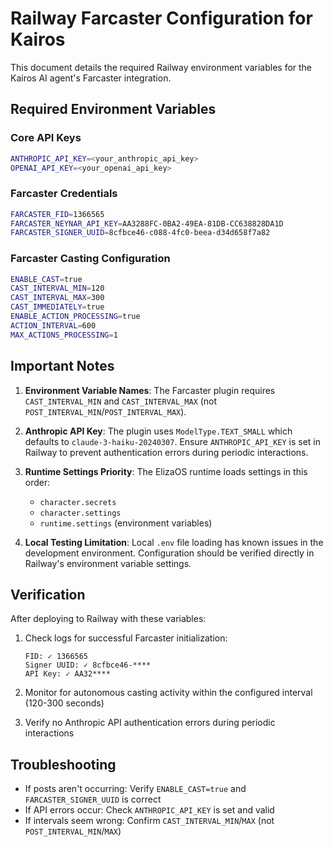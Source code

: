 # Railway Farcaster Configuration for Kairos

This document details the required Railway environment variables for the Kairos AI agent's Farcaster integration.

## Required Environment Variables

### Core API Keys
```bash
ANTHROPIC_API_KEY=<your_anthropic_api_key>
OPENAI_API_KEY=<your_openai_api_key>
```

### Farcaster Credentials
```bash
FARCASTER_FID=1366565
FARCASTER_NEYNAR_API_KEY=AA3288FC-0BA2-49EA-81DB-CC638828DA1D
FARCASTER_SIGNER_UUID=8cfbce46-c088-4fc0-beea-d34d658f7a82
```

### Farcaster Casting Configuration
```bash
ENABLE_CAST=true
CAST_INTERVAL_MIN=120
CAST_INTERVAL_MAX=300
CAST_IMMEDIATELY=true
ENABLE_ACTION_PROCESSING=true
ACTION_INTERVAL=600
MAX_ACTIONS_PROCESSING=1
```

## Important Notes

1. **Environment Variable Names**: The Farcaster plugin requires `CAST_INTERVAL_MIN` and `CAST_INTERVAL_MAX` (not `POST_INTERVAL_MIN`/`POST_INTERVAL_MAX`).

2. **Anthropic API Key**: The plugin uses `ModelType.TEXT_SMALL` which defaults to `claude-3-haiku-20240307`. Ensure `ANTHROPIC_API_KEY` is set in Railway to prevent authentication errors during periodic interactions.

3. **Runtime Settings Priority**: The ElizaOS runtime loads settings in this order:
   - `character.secrets`
   - `character.settings`
   - `runtime.settings` (environment variables)

4. **Local Testing Limitation**: Local `.env` file loading has known issues in the development environment. Configuration should be verified directly in Railway's environment variable settings.

## Verification

After deploying to Railway with these variables:

1. Check logs for successful Farcaster initialization:
   ```
   FID: ✓ 1366565
   Signer UUID: ✓ 8cfbce46-****
   API Key: ✓ AA32****
   ```

2. Monitor for autonomous casting activity within the configured interval (120-300 seconds)

3. Verify no Anthropic API authentication errors during periodic interactions

## Troubleshooting

- If posts aren't occurring: Verify `ENABLE_CAST=true` and `FARCASTER_SIGNER_UUID` is correct
- If API errors occur: Check `ANTHROPIC_API_KEY` is set and valid
- If intervals seem wrong: Confirm `CAST_INTERVAL_MIN`/`MAX` (not `POST_INTERVAL_MIN`/`MAX`)
